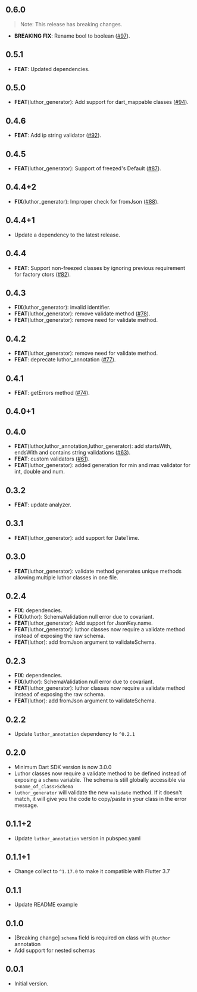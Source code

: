 ## 0.6.0

> Note: This release has breaking changes.

 - **BREAKING** **FIX**: Rename bool to boolean ([#97](https://github.com/exaby73/luthor/issues/97)).

## 0.5.1

 - **FEAT**: Updated dependencies.

## 0.5.0

 - **FEAT**(luthor_generator): Add support for dart_mappable classes ([#94](https://github.com/exaby73/luthor/issues/94)).

## 0.4.6

 - **FEAT**: Add ip string validator ([#92](https://github.com/exaby73/luthor/issues/92)).

## 0.4.5

 - **FEAT**(luthor_generator): Support of freezed's Default ([#87](https://github.com/exaby73/luthor/issues/87)).

## 0.4.4+2

 - **FIX**(luthor_generator): Improper check for fromJson ([#88](https://github.com/exaby73/luthor/issues/88)).

## 0.4.4+1

 - Update a dependency to the latest release.

## 0.4.4

 - **FEAT**: Support non-freezed classes by ignoring previous requirement for factory ctors ([#82](https://github.com/exaby73/luthor/issues/82)).

## 0.4.3

 - **FIX**(luthor_generator): invalid identifier.
 - **FEAT**(luthor_generator): remove validate method ([#78](https://github.com/exaby73/luthor/issues/78)).
 - **FEAT**(luthor_generator): remove need for validate method.

## 0.4.2

 - **FEAT**(luthor_generator): remove need for validate method.
 - **FEAT**: deprecate luthor_annotation ([#77](https://github.com/exaby73/luthor/issues/77)).

## 0.4.1

 - **FEAT**: getErrors method ([#74](https://github.com/exaby73/luthor/issues/74)).

## 0.4.0+1

## 0.4.0

 - **FEAT**(luthor,luthor_annotation,luthor_generator): add startsWith, endsWith and contains string validations ([#63](https://github.com/exaby73/luthor/issues/63)).
 - **FEAT**: custom validators ([#61](https://github.com/exaby73/luthor/issues/61)).
 - **FEAT**(luthor_generator): added generation for min and max validator for int, double and num.

## 0.3.2

 - **FEAT**: update analyzer.

## 0.3.1

 - **FEAT**(luthor_generator): add support for DateTime.

## 0.3.0

 - **FEAT**(luthor_generator): validate method generates unique methods allowing multiple luthor classes in one file.

## 0.2.4

 - **FIX**: dependencies.
 - **FIX**(luthor): SchemaValidation null error due to covariant.
 - **FEAT**(luthor_generator): Add support for JsonKey.name.
 - **FEAT**(luthor_generator): luthor classes now require a validate method instead of exposing the raw schema.
 - **FEAT**(luthor): add fromJson argument to validateSchema.

## 0.2.3

 - **FIX**: dependencies.
 - **FIX**(luthor): SchemaValidation null error due to covariant.
 - **FEAT**(luthor_generator): luthor classes now require a validate method instead of exposing the raw schema.
 - **FEAT**(luthor): add fromJson argument to validateSchema.

## 0.2.2

- Update `luthor_annotation` dependency to `^0.2.1`

## 0.2.0

- Minimum Dart SDK version is now 3.0.0
- Luthor classes now require a validate method to be defined instead of exposing a `schema` variable. The schema is still globally accessible via `$<name_of_class>Schema`
- `luthor_generator` will validate the new `validate` method. If it doesn't match, it will give you the code to copy/paste in your class in the error message.

## 0.1.1+2

- Update `luthor_annotation` version in pubspec.yaml

## 0.1.1+1

- Change collect to `^1.17.0` to make it compatible with Flutter 3.7

## 0.1.1

- Update README example

## 0.1.0

- [Breaking change] `schema` field is required on class with `@luthor` annotation
- Add support for nested schemas

## 0.0.1

- Initial version.
